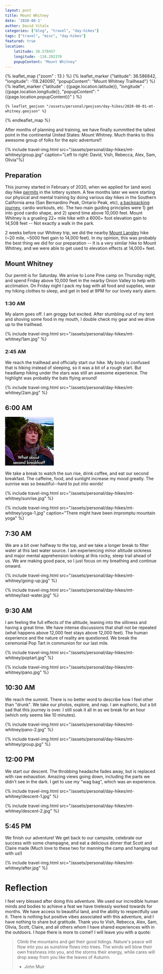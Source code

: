 ```yaml
---
layout: post
title: Mount Whitney
date: '2020-08-1' 
author: David Vitale
categories: ["blog", "travel", "day-hikes"]
tags: ["travel", "misc", "day-hikes"]
featured: true
location:
    latitude: 36.578457 
    longitude: -118.292370
    popupContent: "Mount Whitney"
---
```

{% leaflet_map {"zoom" : 13 } %}
    {% leaflet_marker {"latitude": 36.586842,
                       "longitude": -118.240097,
                       "popupContent": "Mount Whitney Trailhead"} %}
    {% leaflet_marker {"latitude" : {{page.location.latitude}},
                       "longitude" : {{page.location.longitude}},
                       "popupContent": "{{page.location.popupContent}}" } %}

    {% leaflet_geojson "/assets/personal/geojson/day-hikes/2020-08-01-mt-whitney.geojson" %}

{% endleaflet_map %}

After months of planning and training, we have finally summitted the tallest point in the continental United States: Mount Whitney. Much thanks to this awesome group of folks for the epic adventure!!

{% include travel-img.html src="/assets/personal/day-hikes/mt-whitney/group.jpg" caption="Left to right: David, Vish, Rebecca, Alex, Sam, Olivia"%}

## Preparation

This journey started in February of 2020, when we applied for (and won) day hike [permits](https://www.recreation.gov/permits/233260) in the lottery system. A few months later we were starting our physical and mental training by doing various day hikes in the Southern California area (San Bernardino Peak, Ontario Peak, etc), [a backpacking journey](/blog/travel/misc/backpacking/cottonwood-pass), cardio workouts, etc. The two main guiding principles were 1) get into good cardio shape, and 2) spend time above 10,000 feet. Mount Whitney is a grueling 22+ mile hike with a 6000+ foot elevation gain to 14,508 feet -- Not exactly a walk in the park.

2 weeks before our Whitney trip, we did the nearby [Mount Langley](/blog/travel/day-hikes/mt-langley) hike (~20 mile, ~5000 feet gain to 14,000 feet). In my opinion, this was probably the best thing we did for our preparation -- It is a very similar hike to Mount Whitney, and we were able to get used to elevation effects at 14,000+ feet.

## Mount Whitney

Our permit is for Saturday. We arrive to Lone Pine camp on Thursday night, and spend Friday above 10,000 feet in the nearby Onion Valley to help with acclimation. On Friday night I pack my bag with all food and supplies, wear my hiking clothes to sleep, and get in bed at 9PM for our lovely early alarm.

### 1:30 AM

My alarm goes off. I am groggy but excited. After stumbling out of my tent and shoving some food in my mouth, I double check my gear and we drive up to the trailhead.

{% include travel-img.html src="/assets/personal/day-hikes/mt-whitney/1am.jpg" %}

### 2:45 AM

We reach the trailhead and officially start our hike. My body is confused that is hiking instead of sleeping, so it was a bit of a rough start. But headlamp hiking under the stars was still an awesome experience. The highlight was probably the bats flying around!

{% include travel-img.html src="/assets/personal/day-hikes/mt-whitney/2am.jpg" %}

## 6:00 AM 

![](/assets/personal/day-hikes/mt-whitney/second-breakfast.gif)

We take a break to watch the sun rise, drink coffee, and eat our second breakfast. The caffeine, food, and sunlight increase my mood greatly. The sunrise was so beautiful--hard to put into words!

{% include travel-img.html src="/assets/personal/day-hikes/mt-whitney/sunrise.jpg" %}

{% include travel-img.html src="/assets/personal/day-hikes/mt-whitney/yoga-1.jpg" caption="There might have been impromptu mountain yoga" %}

## 7:30 AM

We are a bit over halfway to the top, and we take a longer break to filter water at this last water source. I am experiencing minor altitude sickness and major mental apprehension looking at this rocky, steep trail ahead of us. We are making good pace, so I just focus on my breathing and continue onward.

{% include travel-img.html src="/assets/personal/day-hikes/mt-whitney/going-up.jpg" %}

{% include travel-img.html src="/assets/personal/day-hikes/mt-whitney/last-water.jpg" %}

## 9:30 AM

I am feeling the full effects of the altitude, leaning into the silliness and having a great time. We have intense discussions that shall not be repeated (what happens above 12,000 feet stays above 12,000 feet). The human experience and the nature of reality are questioned. We break the ceremonial Pop Tart in communion for our last mile.

{% include travel-img.html src="/assets/personal/day-hikes/mt-whitney/poptart.jpg" %}

{% include travel-img.html src="/assets/personal/day-hikes/mt-whitney/pano.jpg" %}

## 10:30 AM

We reach the summit. There is no better word to describe how I feel other than "drunk". We take our photos, explore, and nap. I am euphoric, but a bit sad that this journey is over. I still soak it all in as we break for an hour (which only seems like 10 minutes).

{% include travel-img.html src="/assets/personal/day-hikes/mt-whitney/pano-2.jpg" %}

{% include travel-img.html src="/assets/personal/day-hikes/mt-whitney/group.jpg" %}

## 12:00 PM

We start our descent. The throbbing headache fades away, but is replaced with raw exhaustion. Amazing views going down, including the parts we didn't see in the dark. I get to use my "wag bag", which was an experience.

{% include travel-img.html src="/assets/personal/day-hikes/mt-whitney/descent-1.jpg" %}

{% include travel-img.html src="/assets/personal/day-hikes/mt-whitney/descent-2.jpg" %}

## 5:45 PM

We finish our adventure! We get back to our campsite, celebrate our success with some champagne, and eat a delicious dinner that Scott and Claire made (Much love to these two for manning the camp and hanging out with us!)

{% include travel-img.html src="/assets/personal/day-hikes/mt-whitney/after.jpg" %}


# Reflection

I feel very blessed after doing this adventure. We used our incredible human minds and bodies to achieve a feat we have tirelessly worked towards for months. We have access to beautiful land, and the ability to respectfully use it. There is nothing but positive vibes associated with this adventure, and I have nothing to share but gratitude. Thank you to Vish, Rebecca, Alex, Sam, Olivia, Scott, Claire, and all others whom I have shared experiences with in the outdoors. I hope there is more to come!! I will leave you with a quote:

> Climb the mountains and get their good tidings. Nature's peace will flow into you as sunshine flows into trees. The winds will blow their own freshness into you, and the storms their energy, while cares will drop away from you like the leaves of Autumn.
> - John Muir